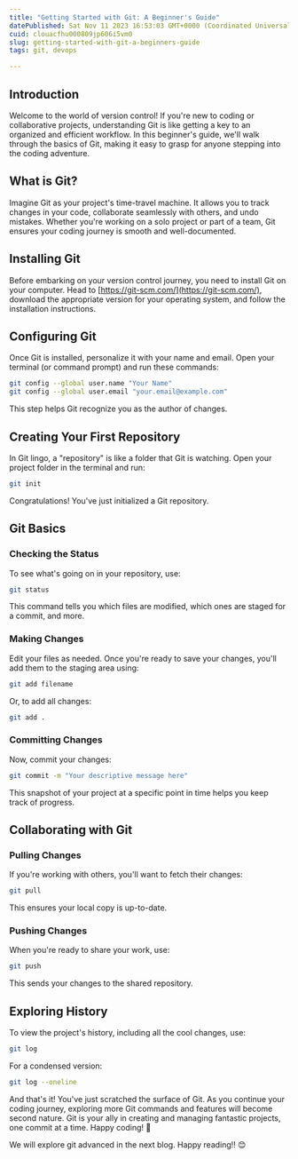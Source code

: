 ```yaml
---
title: "Getting Started with Git: A Beginner's Guide"
datePublished: Sat Nov 11 2023 16:53:03 GMT+0000 (Coordinated Universal Time)
cuid: clouacfhu000809jp606i5vm0
slug: getting-started-with-git-a-beginners-guide
tags: git, devops

---
```


## Introduction

Welcome to the world of version control! If you're new to coding or collaborative projects, understanding Git is like getting a key to an organized and efficient workflow. In this beginner's guide, we'll walk through the basics of Git, making it easy to grasp for anyone stepping into the coding adventure.

## What is Git?

Imagine Git as your project's time-travel machine. It allows you to track changes in your code, collaborate seamlessly with others, and undo mistakes. Whether you're working on a solo project or part of a team, Git ensures your coding journey is smooth and well-documented.

## Installing Git

Before embarking on your version control journey, you need to install Git on your computer. Head to [https://git-scm.com/](https://git-scm.com/), download the appropriate version for your operating system, and follow the installation instructions.

## Configuring Git

Once Git is installed, personalize it with your name and email. Open your terminal (or command prompt) and run these commands:

```bash
git config --global user.name "Your Name"
git config --global user.email "your.email@example.com"
```

This step helps Git recognize you as the author of changes.

## Creating Your First Repository

In Git lingo, a "repository" is like a folder that Git is watching. Open your project folder in the terminal and run:

```bash
git init
```

Congratulations! You've just initialized a Git repository.

## Git Basics

### Checking the Status

To see what's going on in your repository, use:

```bash
git status
```

This command tells you which files are modified, which ones are staged for a commit, and more.

### Making Changes

Edit your files as needed. Once you're ready to save your changes, you'll add them to the staging area using:

```bash
git add filename
```

Or, to add all changes:

```bash
git add .
```

### Committing Changes

Now, commit your changes:

```bash
git commit -m "Your descriptive message here"
```

This snapshot of your project at a specific point in time helps you keep track of progress.

## Collaborating with Git

### Pulling Changes

If you're working with others, you'll want to fetch their changes:

```bash
git pull
```

This ensures your local copy is up-to-date.

### Pushing Changes

When you're ready to share your work, use:

```bash
git push
```

This sends your changes to the shared repository.

## Exploring History

To view the project's history, including all the cool changes, use:

```bash
git log
```

For a condensed version:

```bash
git log --oneline
```

And that's it! You've just scratched the surface of Git. As you continue your coding journey, exploring more Git commands and features will become second nature. Git is your ally in creating and managing fantastic projects, one commit at a time. Happy coding! 🚀

We will explore git advanced in the next blog. Happy reading!! 😊